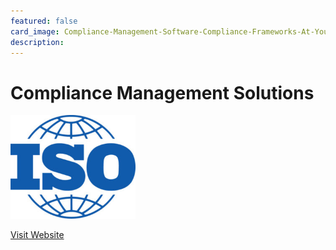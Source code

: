 ```yaml
---
featured: false
card_image: Compliance-Management-Software-Compliance-Frameworks-At-Your-Fingertips-Iso-Logo.png
description: 
---
```


# Compliance Management Solutions
<img src="Compliance-Management-Software-Compliance-Frameworks-At-Your-Fingertips-Iso-Logo.png" alt="Logo" style="max-width: 200px; height: auto;">

<a href="https://corporater.com/solutions/regulatory-and-organizational-compliance-management/">Visit Website</a>  

